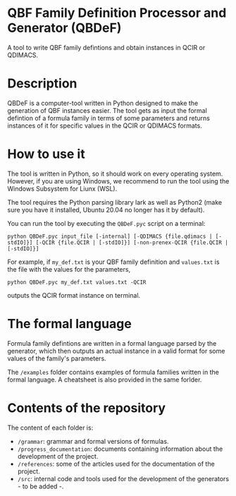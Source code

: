 # QBF Family Definition Processor and Generator (QBDeF)
A tool to write QBF family defintions and obtain instances in QCIR or QDIMACS.

# Description
QBDeF is a computer-tool written in Python designed to make the generation of QBF instances easier. The tool gets as input the formal defintion of a formula family in terms of some parameters and returns instances of it for specific values in the QCIR or QDIMACS formats.

# How to use it
The tool is written in Python, so it should work on every operating system. However, if you are using Windows, we recommend to run the tool using the Windows Subsystem for Liunx (WSL).

The tool requires the Python parsing library lark as well as Python2 (make sure you have it installed, Ubuntu 20.04 no longer has it by default).

You can run the tool by executing the `QBDeF.pyc` script on a terminal:

```
python QBDeF.pyc input_file [-internal] [-QDIMACS {file.qdimacs | [-stdIO]}] [-QCIR {file.QCIR | [-stdIO]}] [-non-prenex-QCIR {file.QCIR | [-stdIO]}]
```

For example, if `my_def.txt` is your QBF family definition and `values.txt` is the file with the values for the parameters,

```
python QBDeF.pyc my_def.txt values.txt -QCIR
```

outputs the QCIR format instance on terminal. 


# The formal language

Formula family defintions are written in a formal language parsed by the generator, which then outputs an actual instance in a valid format for some values of the family's parameters.

The `/examples` folder contains examples of formula families written in the formal language. A cheatsheet is also provided in the same forlder.

# Contents of the repository

The content of each folder is:

* `/grammar`: grammar and formal versions of formulas.
* `/progress_documentation`: documents containing information about the development of the project.
* `/references`: some of the articles used for the documentation of the project.
* `/src`: internal code and tools used for the development of the generators - to be added -.
